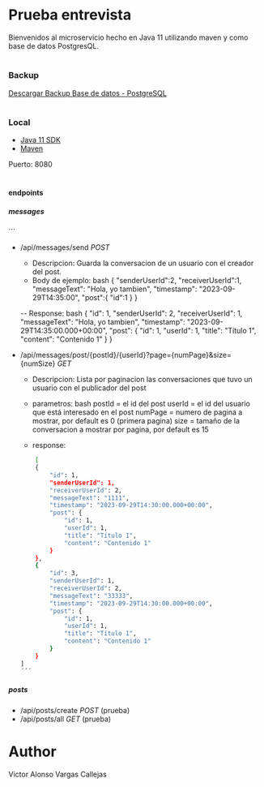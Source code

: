# Prueba entrevista

Bienvenidos al microservicio hecho en Java 11 utilizando maven y como base de datos PostgresQL.
#
### Backup
[Descargar Backup Base de datos - PostgreSQL](https://drive.google.com/file/d/1TFXh-f1Bm3QdBSoYFQa5ifDIeO7bkqhn/view?usp=drive_link)
#
### Local
* [Java 11 SDK](https://www.oracle.com/co/java/technologies/javase/jdk11-archive-downloads.html)
* [Maven](https://maven.apache.org/download.cgi)

Puerto: 8080
#
#### endpoints
##### messages
´´´
- /api/messages/send *POST*
    - Descripcion:
    Guarda la conversacion de un usuario con el creador del post.
    - Body de ejemplo:
    bash
    {
        "senderUserId":2,
        "receiverUserId":1,
        "messageText": "Hola, yo tambien",
        "timestamp": "2023-09-29T14:35:00",
        "post":{
            "id":1
        }
    }
    
    -- Response:
    bash
    {
        "id": 1,
        "senderUserId": 2,
        "receiverUserId": 1,
        "messageText": "Hola, yo tambien",
        "timestamp": "2023-09-29T14:35:00.000+00:00",
        "post": {
            "id": 1,
            "userId": 1,
            "title": "Título 1",
            "content": "Contenido 1"
        }
    }
    
- /api/messages/post/{postId}/{userId}?page={numPage}&size={numSize} *GET*

    - Descripcion:
    Lista por paginacion las conversaciones que tuvo un usuario con el publicador del post
    - parametros:
    bash
    postId = el id del post
    userId = el id del usuario que está interesado en el post
    numPage = numero de pagina a mostrar, por default es 0 (primera pagina)
    size = tamaño de la conversacion a mostrar por pagina, por default es 15
    
    - response:
    ```bash
        [
        {
            "id": 1,
            "senderUserId": 1,
            "receiverUserId": 2,
            "messageText": "1111",
            "timestamp": "2023-09-29T14:30:00.000+00:00",
            "post": {
                "id": 1,
                "userId": 1,
                "title": "Título 1",
                "content": "Contenido 1"
            }
        },
        {
            "id": 3,
            "senderUserId": 1,
            "receiverUserId": 2,
            "messageText": "33333",
            "timestamp": "2023-09-29T14:30:00.000+00:00",
            "post": {
                "id": 1,
                "userId": 1,
                "title": "Título 1",
                "content": "Contenido 1"
            }
        }
    ]
    ´´´
##### posts
- /api/posts/create *POST* (prueba)
- /api/posts/all *GET* (prueba)

# Author
Victor Alonso Vargas Callejas
